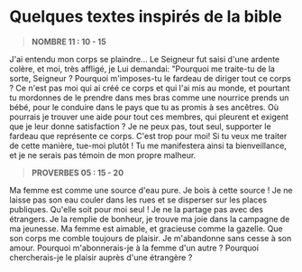 # Quelques textes inspirés de la bible

> <b>NOMBRE 11 : 10 - 15</b>

J'ai entendu mon corps se plaindre... Le Seigneur fut saisi d'une ardente colère, et moi, très affligé, je Lui demandai: "Pourquoi me traite-tu de la sorte, Seigneur ? Pourquoi m'imposes-tu le fardeau de diriger tout ce corps ? Ce n'est pas moi qui ai créé ce corps et qui l'ai mis au monde, et pourtant tu mordonnes de le prendre dans mes bras comme une nourrice prends un bébé, pour le conduire dans le pays que tu as promis à ses ancêtres. Où pourrais je trouver une aide pour tout ces membres, qui pleurent et exigent que je leur donne satisfaction ? Je ne peux pas, tout seul, supporter le fardeau que représente ce corps. C'est trop pour moi! Si tu veux me traiter de cette manière, tue-moi plutôt ! Tu me manifestera ainsi ta bienveillance, et je ne serais pas témoin de mon propre malheur.

> <b>PROVERBES 05 : 15 - 20</b>

Ma femme est comme une source d'eau pure. Je bois à cette source ! Je ne laisse pas son eau couler dans les rues et se disperser sur les places publiques. Qu'elle soit pour moi seul ! Je ne la partage pas avec des étrangers. Je la remplie de bonheur, je trouve ma joie dans la campagne de ma jeunesse. Ma femme est aimable, et gracieuse comme la gazelle. Que son corps me comble toujours de plaisir. Je m'abandonne sans cesse à son amour. Pourquoi m'abonnerais-je à la femme d'un autre ? Pourquoi chercherais-je le plaisir auprès d'une étrangère ?
